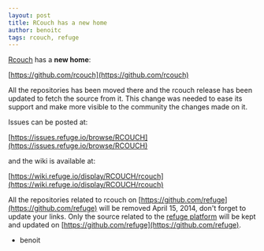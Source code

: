 ```yaml
---
layout: post
title: RCouch has a new home
author: benoitc
tags: rcouch, refuge
---
```


[Rcouch](http://rcouch.org) has a **new home**:

[https://github.com/rcouch](https://github.com/rcouch)

All the repositories has been moved there and the rcouch release has
been updated to fetch the source from it. This change was needed to
ease its support and make more visible to the community the changes
made on it. 

Issues can be posted at:

[https://issues.refuge.io/browse/RCOUCH](https://issues.refuge.io/browse/RCOUCH)

and the wiki is available at:

[https://wiki.refuge.io/display/RCOUCH/rcouch](https://wiki.refuge.io/display/RCOUCH/rcouch)

All the repositories related to rcouch on
[https://github.com/refuge](https://github.com/refuge) will
be removed April 15, 2014, don't forget to update your links. Only the
source related to the [refuge platform](http://refuge.io/learnmore/)
will be kept and updated on [https://github.com/refuge](https://github.com/refuge).

- benoit
